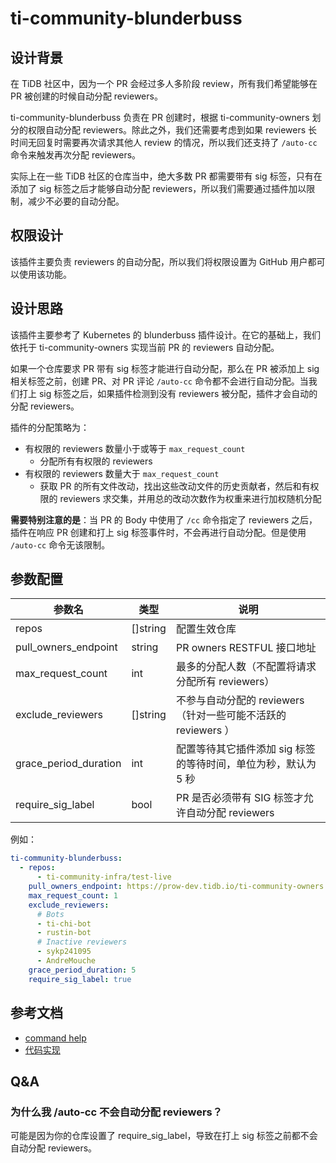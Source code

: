 # ti-community-blunderbuss

## 设计背景

在 TiDB 社区中，因为一个 PR 会经过多人多阶段 review，所有我们希望能够在 PR 被创建的时候自动分配 reviewers。

ti-community-blunderbuss 负责在 PR 创建时，根据 ti-community-owners 划分的权限自动分配 reviewers。除此之外，我们还需要考虑到如果 reviewers 长时间无回复时需要再次请求其他人 review 的情况，所以我们还支持了 `/auto-cc` 命令来触发再次分配 reviewers。

实际上在一些 TiDB 社区的仓库当中，绝大多数 PR 都需要带有 sig 标签，只有在添加了 sig 标签之后才能够自动分配 reviewers，所以我们需要通过插件加以限制，减少不必要的自动分配。

## 权限设计

该插件主要负责 reviewers 的自动分配，所以我们将权限设置为 GitHub 用户都可以使用该功能。

## 设计思路

该插件主要参考了 Kubernetes 的 blunderbuss 插件设计。在它的基础上，我们依托于 ti-community-owners 实现当前 PR 的 reviewers 自动分配。

如果一个仓库要求 PR 带有 sig 标签才能进行自动分配，那么在 PR 被添加上 sig 相关标签之前，创建 PR、对 PR 评论 `/auto-cc` 命令都不会进行自动分配。当我们打上 sig 标签之后，如果插件检测到没有 reviewers 被分配，插件才会自动的分配 reviewers。

插件的分配策略为：

- 有权限的 reviewers 数量小于或等于 `max_request_count`
  - 分配所有有权限的 reviewers
- 有权限的 reviewers 数量大于 `max_request_count`
  - 获取 PR 的所有文件改动，找出这些改动文件的历史贡献者，然后和有权限的 reviewers 求交集，并用总的改动次数作为权重来进行加权随机分配

**需要特别注意的是**：当 PR 的 Body 中使用了 `/cc` 命令指定了 reviewers 之后，插件在响应 PR 创建和打上 sig 标签事件时，不会再进行自动分配。但是使用 `/auto-cc` 命令无该限制。

## 参数配置

| 参数名                | 类型     | 说明                                                           |
| --------------------- | -------- | -------------------------------------------------------------- |
| repos                 | []string | 配置生效仓库                                                   |
| pull_owners_endpoint  | string   | PR owners RESTFUL 接口地址                                     |
| max_request_count     | int      | 最多的分配人数（不配置将请求分配所有 reviewers）               |
| exclude_reviewers     | []string | 不参与自动分配的 reviewers（针对一些可能不活跃的 reviewers ）  |
| grace_period_duration | int      | 配置等待其它插件添加 sig 标签的等待时间，单位为秒，默认为 5 秒 |
| require_sig_label     | bool     | PR 是否必须带有 SIG 标签才允许自动分配 reviewers               |

例如：

```yml
ti-community-blunderbuss:
  - repos:
      - ti-community-infra/test-live
    pull_owners_endpoint: https://prow-dev.tidb.io/ti-community-owners
    max_request_count: 1
    exclude_reviewers:
      # Bots
      - ti-chi-bot
      - rustin-bot
      # Inactive reviewers
      - sykp241095
      - AndreMouche
    grace_period_duration: 5
    require_sig_label: true
```

## 参考文档

- [command help](https://prow.tidb.io/command-help?repo=ti-community-infra%2Fconfigs#auto_cc)
- [代码实现](https://github.com/ti-community-infra/tichi/tree/master/internal/pkg/externalplugins/blunderbuss)

## Q&A

### 为什么我 /auto-cc 不会自动分配 reviewers？

可能是因为你的仓库设置了 require_sig_label，导致在打上 sig 标签之前都不会自动分配 reviewers。
